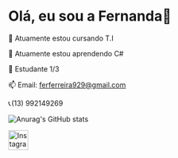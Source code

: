 # Olá, eu sou a Fernanda👋

🔭 Atuamente estou cursando T.I

🌱 Atuamente estou aprendendo C# 

💬 Estudante 1/3

📫 Email: ferferreira929@gmail.com

📞 (13) 992149269

![Anurag's GitHub stats](https://github-readme-stats.vercel.app/api?username=FernandaFVitoria&show_icons=true&theme=radical)

<a href="https://www.instagram.com/fernanda.vitoria___" target="_blank">
  <img src="https://upload.wikimedia.org/wikipedia/commons/a/a5/Instagram_icon.png" alt="Instagram" width="40" height="40"/>
</a>



